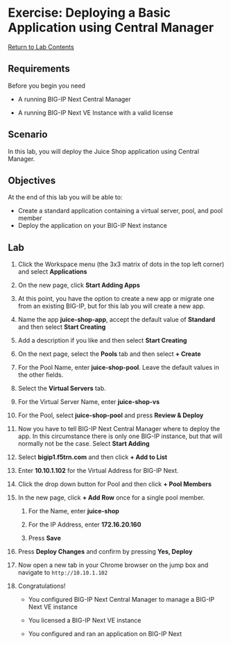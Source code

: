 # Exercise: Deploying a Basic Application using Central Manager

[Return to Lab Contents](#lab-contents)

## Requirements

Before you begin you need

- A running BIG-IP Next Central Manager

- A running BIG-IP Next VE Instance with a valid license

## Scenario

In this lab, you will deploy the Juice Shop application using Central Manager. 

## Objectives

At the end of this lab you will be able to:

- Create a standard application containing a virtual server, pool, and pool member
- Deploy the application on your BIG-IP Next instance

## Lab

1. Click the Workspace menu (the 3x3 matrix of dots in the top left corner) and select **Applications**

1. On the new page, click **Start Adding Apps**

1. At this point, you have the option to create a new app or migrate one from an existing BIG-IP, but for this lab you will create a new app.

1. Name the app **juice-shop-app**, accept the default value of **Standard** and then select **Start Creating**

1. Add a description if you like and then select **Start Creating**

1. On the next page, select the **Pools** tab and then select **+ Create**

1. For the Pool Name, enter **juice-shop-pool**. Leave the default values in the other fields.

1. Select the **Virtual Servers** tab.

1. For the Virtual Server Name, enter **juice-shop-vs**

1. For the Pool, select **juice-shop-pool** and press **Review & Deploy**

1. Now you have to tell BIG-IP Next Central Manager where to deploy the app. In this circumstance there is only one BIG-IP instance, but that will normally not be the case.  Select **Start Adding**

1. Select **bigip1.f5trn.com** and then click **+ Add to List**

1. Enter **10.10.1.102** for the Virtual Address for BIG-IP Next.

1. Click the drop down button for Pool and then click **+ Pool Members**

1. In the new page, click **+ Add Row** once for a single pool member.

    1. For the Name, enter **juice-shop**

    1. For the IP Address, enter **172.16.20.160**

    1. Press **Save**

1. Press **Deploy Changes** and confirm by pressing **Yes, Deploy**

1. Now open a new tab in your Chrome browser on the jump box and navigate to `http://10.10.1.102`

1. Congratulations!

    - You configured BIG-IP Next Central Manager to manage a BIG-IP Next VE instance

    - You licensed a BIG-IP Next VE instance

    - You configured and ran an application on BIG-IP Next
